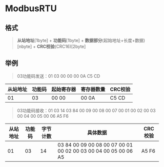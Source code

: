 # ModbusRTU
## 格式

>**从站地址**[1byte] + **功能码**[1byte] + **数据部分**(起始地址+长度+数据)[nbyte] + **CRC校验**(CRC16)[2byte]

## 举例

>03功能码发送：01 03 00 00 00 0A C5 CD

| 从站地址 | 功能码 | 起始寄存器 | 寄存器数量 | CRC校验 |
|-----|-----|-----|-----|-----|
 01 | 03 | 00 00 | 00 0A  | C5 CD |

>03功能码接收：01 03 14 03 84 00 09 00 08 00 07 00 01 00 02 00 03 00 04 00 05 00 06 A5 F6

| 从站地址 | 功能码 | 字节计数 | 具体数据 | CRC校验 |
|-----|-----|-----|-----|-----|
| 01 | 03 | 14 | 03 84 00 09 00 08 00 07 00 01 00 02 00 03 00 04 00 05 00 06 A5 | A5 F6 |

